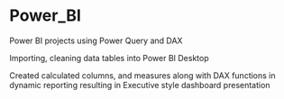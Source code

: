 # Power_BI
Power BI projects using Power Query and DAX

Importing, cleaning data tables into Power BI Desktop

Created calculated columns, and measures along with DAX functions in dynamic reporting resulting in Executive style dashboard presentation
